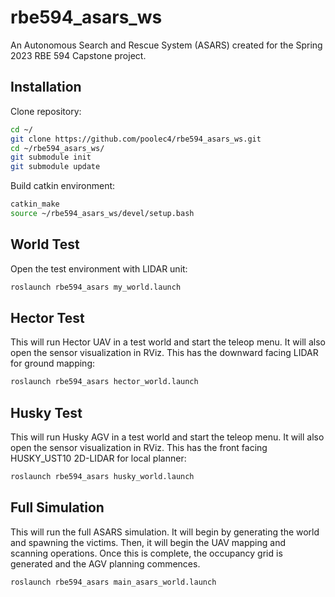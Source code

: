 # rbe594_asars_ws

An Autonomous Search and Rescue System (ASARS) created for the Spring 2023 RBE 594 Capstone project.

## Installation

Clone repository:
```bash
cd ~/
git clone https://github.com/poolec4/rbe594_asars_ws.git
cd ~/rbe594_asars_ws/
git submodule init
git submodule update
```

Build catkin environment:
```bash
catkin_make 
source ~/rbe594_asars_ws/devel/setup.bash
```

## World Test

Open the test environment with LIDAR unit:
```bash
roslaunch rbe594_asars my_world.launch
```

## Hector Test

This will run Hector UAV in a test world and start the teleop menu. It will also open the sensor visualization in RViz. This has the downward facing LIDAR for ground mapping:
```bash
roslaunch rbe594_asars hector_world.launch
```

## Husky Test

This will run Husky AGV in a test world and start the teleop menu. It will also open the sensor visualization in RViz. This has the front facing HUSKY_UST10 2D-LIDAR for local planner:
```bash
roslaunch rbe594_asars husky_world.launch
```


## Full Simulation

This will run the full ASARS simulation. It will begin by generating the world and spawning the victims. Then, it will begin the UAV mapping and scanning operations. Once this is complete, the occupancy grid is generated and the AGV planning commences.
```bash
roslaunch rbe594_asars main_asars_world.launch
```
